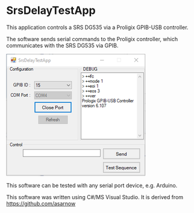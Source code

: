 # SrsDelayTestApp
This application controls a SRS DG535 via a Proligix GPIB-USB controller.

The software sends serial commands to the Proligix controller, which communicates with the SRS DG535 via GPIB.

![App Image](https://github.com/ilopezpe/SrsDelayTestApp/blob/master/SrsDelayTestApp.png)

This software can be tested with any serial port device, e.g. Arduino. 

This software was written using C#/MS Visual Studio. It is derived from https://github.com/asarnow
